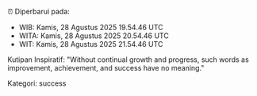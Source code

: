 ⏰ Diperbarui pada:
- WIB: Kamis, 28 Agustus 2025 19.54.46 UTC
- WITA: Kamis, 28 Agustus 2025 20.54.46 UTC
- WIT: Kamis, 28 Agustus 2025 21.54.46 UTC

Kutipan Inspiratif:
"Without continual growth and progress, such words as improvement, achievement, and success have no meaning."


Kategori: success

